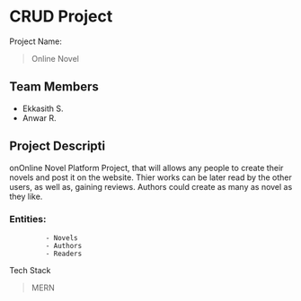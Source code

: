 # CRUD Project

Project Name:
> Online Novel
## Team Members
* Ekkasith S.
* Anwar R.
## Project Descripti
onOnline Novel Platform Project, that will allows any people to create their novels and post it on the website. Thier works can be later read  by the other users, as well as, gaining reviews. Authors could create as many as novel as they like. 

### Entities:   
             - Novels    
             - Authors  
             - Readers
 
 Tech Stack
> MERN